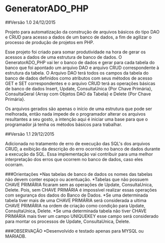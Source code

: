 # GeneratorADO_PHP

##Versão 1.0 24/12/2015

Projeto para automatização da construção de arquivos básicos do tipo DAO e CRUD para acesso a dados de um banco de dados, a fim de agilizar o processo de produção de projetos em PHP.

Esse projeto foi criado para somar produtividade na hora de gerar os acessos a dados de uma estrutura de banco de dados.
O GeneratorADO_PHP vai ler o banco de dados e gerar para cada tabela do banco que foi apontado um arquivo DAO e arquivo CRUD correspondente à estrutura da tabela. 
O Arquivo DAO terá todos os campos da tabela do banco de dados definidos como atributos com seus métodos de acesso GET e SET correspondentes e o arquivo CRUD terá as operações básicas de banco de dados Insert, Update, ConsultaUnica {Por Chave Primária}, ConsultaGeral {Array com Objetos DAO da Tabela} e Delete {Por Chave Primária}.

Os arquivos gerados são apenas o início de uma estrutura que pode ser melhorada, então nada impede de o programador alterar os arquivos resultantes a seu gosto, a intenção aqui é iniciar uma base para que o programador já tenha os métodos básicos para trabalhar.

##Versão 1.1 29/12/2015

Adicionada no tratamento de erro de execução das SQL's dos arquivos CRUD, a exibição da descrição do erro ocorrido no banco de dados durante a execução da SQL.
Essa implementação vai contribuir para uma melhor interpretação dos erros que ocorrem no banco de dados, caso eles ocorram.


###Orientações
*Nas tabelas de banco de dados os nomes das tabelas não devem conter espaço ou acentuação. 
*Tabelas que não possuem CHAVE PRIMÁRIA ficaram sem as operações de Update, ConsultaUnica, Delete. Pois, sem CHAVE PRIMÁRIA é impossível realizar essas operações com segurança dos dados do Banco de Dados.
*Se uma determinada tabela tiver mais de uma CHAVE PRIMÁRIA será considerada a ultima CHAVE PRIMÁRIA na ordem de criação como condição para  Update, ConsultaUnica, Delete.
*Se uma determinada tabela não tiver CHAVE PRIMÁRIA mais tiver um campo UNIQUEKEY esse campo será considerado para montar os processos de Update, ConsultaUnica, Delete. 

###OBSERVAÇÃO
*Desenvolvido e testado apenas para MYSQL ou MARIADB.